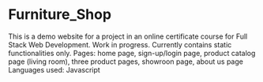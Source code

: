 # Furniture_Shop
This is a demo website for a project in an online certificate course for Full Stack Web Development.
Work in progress. Currently contains static functionalities only.
Pages: home page, sign-up/login page, product catalog page (living room), three product pages, showroon page, about us page
Languages used: Javascript 
